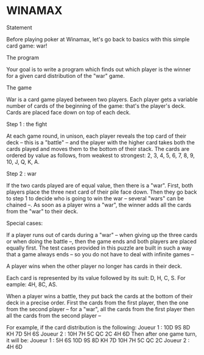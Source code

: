 WINAMAX
=======

Statement

Before playing poker at Winamax, let's go back to basics with this simple card game: war!
 
The program

Your goal is to write a program which finds out which player is the winner for a given card distribution of the "war" game.

The game

War is a card game played between two players. Each player gets a variable number of cards of the beginning of the game: that's the player's deck. Cards are placed face down on top of each deck.
 
Step 1 : the fight

At each game round, in unison, each player reveals the top card of their deck – this is a "battle" – and the player with the higher card takes both the cards played and moves them to the bottom of their stack. The cards are ordered by value as follows, from weakest to strongest:
2, 3, 4, 5, 6, 7, 8, 9, 10, J, Q, K, A.
 
Step 2 : war

If the two cards played are of equal value, then there is a "war". First, both players place the three next card of their pile face down. Then they go back to step 1 to decide who is going to win the war – several "wars" can be chained –. As soon as a player wins a "war", the winner adds all the cards from the "war" to their deck.
 
Special cases:

If a player runs out of cards during a "war" – when giving up the three cards or when doing the battle –, then the game ends and both players are placed equally first.
The test cases provided in this puzzle are built in such a way that a game always ends – so you do not have to deal with infinite games –

A player wins when the other player no longer has cards in their deck.

Each card is represented by its value followed by its suit: D, H, C, S. For eample: 4H, 8C, AS.

When a player wins a battle, they put back the cards at the bottom of their deck in a precise order. First the cards from the first player, then the one from the second player – for a "war", all the cards from the first player then all the cards from the second player –

For example, if the card distribution is the following:
Joueur 1 : 10D 9S 8D KH 7D 5H 6S
Joueur 2 : 10H 7H 5C QC 2C 4H 6D
Then after one game turn, it will be:
Joueur 1 : 5H 6S 10D 9S 8D KH 7D 10H 7H 5C QC 2C
Joueur 2 : 4H 6D
